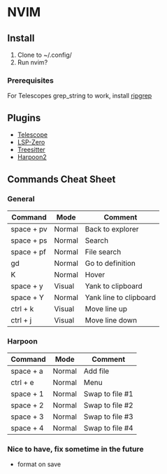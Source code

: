 # NVIM

## Install
1. Clone to ~/.config/
2. Run nvim?

### Prerequisites
For Telescopes grep_string to work, install [ripgrep](https://github.com/BurntSushi/ripgrep)

## Plugins
* [Telescope](https://github.com/nvim-telescope/telescope.nvim)
* [LSP-Zero](https://github.com/VonHeikemen/lsp-zero.nvim)
* [Treesitter](https://github.com/nvim-treesitter/nvim-treesitter)
* [Harpoon2](https://github.com/ThePrimeagen/harpoon/tree/harpoon2)

## Commands Cheat Sheet

### General
| Command     | Mode   | Comment                |
|-------------|--------|------------------------|
| space + pv  | Normal | Back to explorer       |
| space + ps  | Normal | Search                 |
| space + pf  | Normal | File search            |
| gd          | Normal | Go to definition       |
| K           | Normal | Hover                  |
| space + y   | Visual | Yank to clipboard      |
| space + Y   | Normal | Yank line to clipboard |
| ctrl + k    | Visual | Move line up           |
| ctrl + j    | Visual | Move line down         |

### Harpoon
| Command   | Mode   | Comment         |
|-----------|--------|-----------------|
| space + a | Normal | Add file        |
| ctrl + e  | Normal | Menu            |
| space + 1 | Normal | Swap to file #1 |
| space + 2 | Normal | Swap to file #2 |
| space + 3 | Normal | Swap to file #3 |
| space + 4 | Normal | Swap to file #4 |

### Nice to have, fix sometime in the future
* format on save
